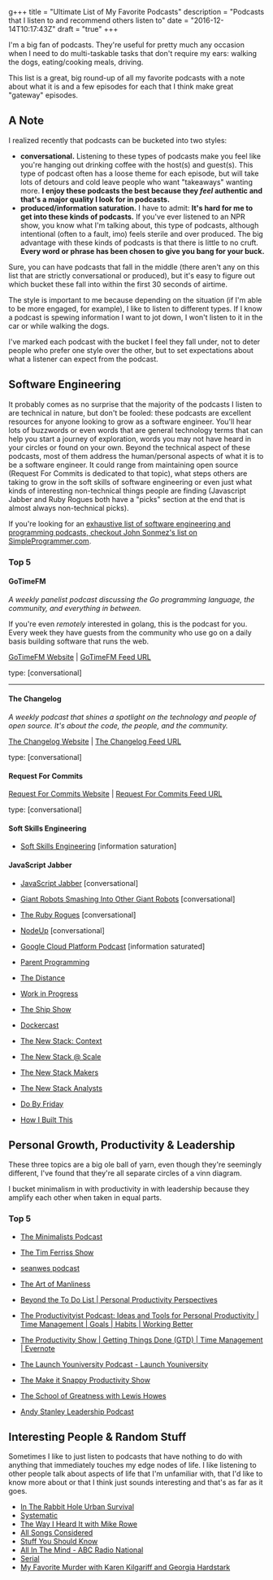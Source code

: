 g+++
title = "Ultimate List of My Favorite Podcasts"
description = "Podcasts that I listen to and recommend others listen to"
date = "2016-12-14T10:17:43Z"
draft = "true"
+++

I'm a big fan of podcasts. They're useful for pretty much any occasion when I need to do multi-taskable tasks that don't require my ears: walking the dogs, eating/cooking meals, driving. 

This list is a great, big round-up of all my favorite podcasts with a note about what it is and a few episodes for each that I think make great "gateway" episodes.  

## A Note

I realized recently that podcasts can be bucketed into two styles:

- **conversational.** Listening to these types of podcasts make you feel like you're hanging out drinking coffee with the host(s) and guest(s). This type of podcast often has a loose theme for each episode, but will take lots of detours and cold leave people who want "takeaways" wanting more. **I enjoy these podcasts the best because they _feel_ authentic and that's a major quality I look for in podcasts.**
- **produced/information saturation.** I have to admit: **It's hard for me to get into these kinds of podcasts.** If you've ever listened to an NPR show, you know what I'm talking about, this type of podcasts, although intentional (often to a fault, imo) feels sterile and over produced. The big advantage with these kinds of podcasts is that there is little to no cruft. **Every word or phrase has been chosen to give you bang for your buck.**

Sure, you can have podcasts that fall in the middle (there aren't any on this list that are strictly conversational or produced), but it's easy to figure out which bucket these fall into within the first 30 seconds of airtime.

The style is important to me because depending on the situation (if I'm able to be more engaged, for example), I like to listen to different types. If I know a podcast is spewing information I want to jot down, I won't listen to it in the car or while walking the dogs.

I've marked each podcast with the bucket I feel they fall under, not to deter people who prefer one style over the other, but to set expectations about what a listener can expect from the podcast.

## Software Engineering

It probably comes as no surprise that the majority of the podcasts I listen to are technical in nature, but don't be fooled: these podcasts are excellent resources for anyone looking to grow as a software engineer. You'll hear lots of buzzwords or even words that are general technology terms that can help you start a journey of exploration, words you may not have heard in your circles or found on your own.
Beyond the technical aspect of these podcasts, most of them address the human/personal aspects of what it is to be a software engineer. It could range from maintaining open source (Request For Commits is dedicated to that topic), what steps others are taking to grow in the soft skills of software engineering or even just what kinds of interesting non-technical things people are finding (Javascript Jabber and Ruby Rogues both have a "picks" section at the end that is almost always non-technical picks). 

If you're looking for an [exhaustive list of software engineering and programming podcasts, checkout John Sonmez's list on SimpleProgrammer.com](https://simpleprogrammer.com/2016/10/29/ultimate-list-developer-podcasts/).

### Top 5

#### GoTimeFM

_A weekly panelist podcast discussing the Go programming language, the community, and everything in between._

If you're even _remotely_ interested in golang, this is the podcast for you. Every week they have guests from the community who use go on a daily basis building software that runs the web.

[GoTimeFM Website](https://changelog.com/gotime) | [GoTimeFM Feed URL](https://changelog.com/gotime/feed) 

type: [conversational]

---

#### The Changelog

_A weekly podcast that shines a spotlight on the technology and people of open source. It's about the code, the people, and the community._

[The Changelog Website](https://changelog.com/podcast) | [The Changelog Feed URL](https://changelog.com/podcast/feed)

type: [conversational]

#### Request For Commits

[Request For Commits Website](https://changelog.com/rfc) | [Request For Commits Feed URL](https://changelog.com/rfc/feed) 

type: [conversational]

#### Soft Skills Engineering

- [Soft Skills Engineering](http://feeds.feedburner.com/SoftSkillsEngineering) [information saturation]

#### JavaScript Jabber

- [JavaScript Jabber](http://feeds.feedwrench.com/JavaScriptJabber.rss) [conversational]

- [Giant Robots Smashing Into Other Giant Robots](http://podcasts.thoughtbot.com/giantrobots.xml) [conversational]
- [The Ruby Rogues](https://feeds.feedwrench.com/RubyRogues.rss) [conversational]
- [NodeUp](HTTP://feeds.feedburner.com/NodeUp) [conversational]
- [Google Cloud Platform Podcast](https://feeds.feedburner.com/GcpPodcast) [information saturated]
- [Parent Programming](http://parentprogramming.libsyn.com/rss)
- [The Distance](http://feeds.feedburner.com/distancepodcast)
- [Work in Progress](https://feeds.slack-podcast.com/workinprogress)
- [The Ship Show](http://theshipshow.com/podcast.xml)
- [Dockercast](http://feeds.soundcloud.com/users/soundcloud:users:237456957/sounds.rss)
- [The New Stack: Context](http://feeds.soundcloud.com/users/soundcloud:users:231433999/sounds.rss)
- [The New Stack @ Scale](http://feeds.soundcloud.com/users/soundcloud:users:172286536/sounds.rss)
- [The New Stack Makers](http://feeds.soundcloud.com/users/soundcloud:users:107605642/sounds.rss)
- [The New Stack Analysts](http://feeds.soundcloud.com/users/soundcloud:users:94518611/sounds.rss)
- [Do By Friday](https://simplecast.com/podcasts/2389/rss)
- [How I Built This](https://www.npr.org/rss/podcast.php?id=510313)

## Personal Growth, Productivity & Leadership

These three topics are a big ole ball of yarn, even though they're seemingly different, I've found that they're all separate circles of a vinn diagram.

I bucket minimalism in with productivity in with leadership because they amplify each other when taken in equal parts.

### Top 5

- [The Minimalists Podcast](http://theminimalists.libsyn.com/rss)
- [The Tim Ferriss Show](http://feeds.feedburner.com/thetimferrissshow)
- [seanwes podcast](http://seanwes.com/feed/podcast)
- [The Art of Manliness](http://feeds.feedburner.com/artofmanlinesspodcast)
- [Beyond the To Do List | Personal Productivity Perspectives](http://feeds.feedburner.com/beyondthetodolist)

- [The Productivityist Podcast: Ideas and Tools for Personal Productivity | Time Management | Goals | Habits | Working Better](https://simplecast.com/podcasts/227/rss)
- [The Productivity Show | Getting Things Done (GTD) | Time Management | Evernote](http://www.asianefficiency.com/feed/podcast/)
- [The Launch Youniversity Podcast - Launch Youniversity](http://feeds.feedburner.com/launchyouniversitypodcast)
- [The Make it Snappy Productivity Show](http://feeds.soundcloud.com/users/soundcloud:users:194707391/sounds.rss)
- [The School of Greatness with Lewis Howes](http://lewishowes.com/feed/podcast/)
- [Andy Stanley Leadership Podcast](http://feeds.feedburner.com/AndyStanleyLeadershipPodcast)

## Interesting People & Random Stuff

Sometimes I like to just listen to podcasts that have nothing to do with anything that immediately touches my edge nodes of life. I like listening to other people talk about aspects of life that I'm unfamiliar with, that I'd like to know more about or that I think just sounds interesting and that's as far as it goes.

- [In The Rabbit Hole Urban Survival](http://itrhpodcast.libsyn.com/rss)
- [Systematic](http://feedpress.me/s)
- [The Way I Heard It with Mike Rowe](http://thewayiheardit.rsvmedia.com/rss/)
- [All Songs Considered](http://www.npr.org/rss/podcast.php?id=510019&amp;uid=n1qe4e85742c986fdb81d2d38ffa0d5d53)
- [Stuff You Should Know](http://www.howstuffworks.com/podcasts/stuff-you-should-know.rss)
- [All In The Mind - ABC Radio National](http://www.abc.net.au/radionational/feed/2888650/podcast.xml)
- [Serial](http://feeds.serialpodcast.org/serialpodcast)
- [My Favorite Murder with Karen Kilgariff and Georgia Hardstark](http://rss.art19.com/my-favorite-murder-with-karen-kilgariff-and-georgia-hardstark)
